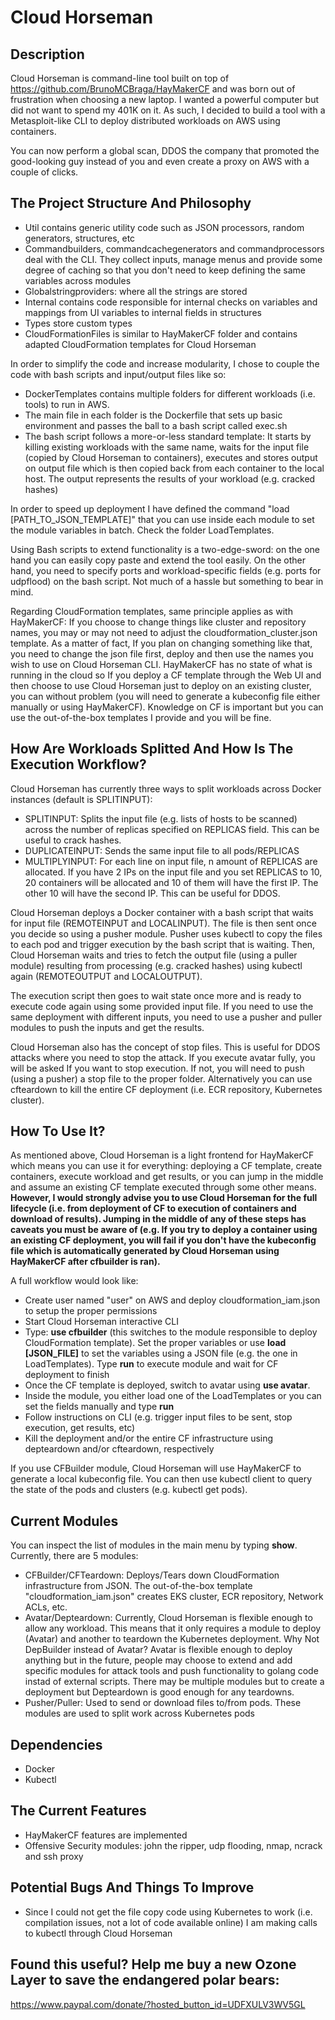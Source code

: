 # Cloud Horseman

## Description
Cloud Horseman is command-line tool built on top of https://github.com/BrunoMCBraga/HayMakerCF and was born out of frustration when choosing a new laptop. I wanted a powerful computer but did not want to spend my 401K on it. As such, I decided to build a tool with a Metasploit-like CLI to deploy distributed workloads on AWS using containers. 

You can now perform a global scan, DDOS the company that promoted the good-looking guy instead of you and even create a proxy on AWS with a couple of clicks.

## The Project Structure And Philosophy
- Util contains generic utility code such as JSON processors, random generators, structures, etc
- Commandbuilders, commandcachegenerators and commandprocessors deal with the CLI. They collect inputs, manage menus and provide some degree of caching so that you don't need to keep defining the same variables across modules
- Globalstringproviders: where all the strings are stored
- Internal contains code responsible for internal checks on variables and mappings from UI variables to internal fields in structures
- Types store custom types
- CloudFormationFiles is similar to HayMakerCF folder and contains adapted CloudFormation templates for Cloud Horseman

In order to simplify the code and increase modularity, I chose to couple the code with bash scripts and input/output files like so:
- DockerTemplates contains multiple folders for different workloads (i.e. tools) to run in AWS. 
- The main file in each folder is the Dockerfile that sets up basic environment and passes the ball to a bash script called exec.sh
- The bash script follows a more-or-less standard template: It starts by killing existing workloads with the same name, waits for the input file (copied by Cloud Horseman to containers), executes and stores output on output file which is then copied back from each container to the local host. The output represents the results of your workload (e.g. cracked hashes)

In order to speed up deployment I have defined the command "load [PATH_TO_JSON_TEMPLATE]" that you can use inside each module to set the module variables in batch. Check the folder LoadTemplates.

Using Bash scripts to extend functionality is a two-edge-sword: on the one hand you can easily copy paste and extend the tool easily. On the other hand, you need to specify ports and workload-specific fields (e.g. ports for udpflood) on the bash script. Not much of a hassle but something to bear in mind. 

Regarding CloudFormation templates, same principle applies as with HayMakerCF: If you choose to change things like cluster and repository names, you may or may not need to adjust the cloudformation_cluster.json template. As a matter of fact, If you plan on changing something like that, you need to change the json file first, deploy and then use the names you wish to use on Cloud Horseman CLI. HayMakerCF has no state of what is running in the cloud so If you deploy a CF template through the Web UI and then choose to use Cloud Horseman just to deploy on an existing cluster, you can without problem (you will need to generate a kubeconfig file either manually or using HayMakerCF). Knowledge on CF is important but you can use the out-of-the-box templates I provide and you will be fine. 

## How Are Workloads Splitted And How Is The Execution Workflow?
Cloud Horseman has currently three ways to split workloads across Docker instances (default is SPLITINPUT): 
- SPLITINPUT: Splits the input file (e.g. lists of hosts to be scanned) across the number of replicas specified on REPLICAS field. This can be useful to crack hashes.
- DUPLICATEINPUT: Sends the same input file to all pods/REPLICAS
- MULTIPLYINPUT: For each line on input file, n amount of REPLICAS are allocated. If you have 2 IPs on the input file and you set REPLICAS to 10, 20 containers will be allocated and 10 of them will have the first IP. The other 10 will have the second IP. This can be useful for DDOS. 

Cloud Horseman deploys a Docker container with a bash script that waits for input file (REMOTEINPUT and LOCALINPUT). The file is then sent once you decide so using a pusher module. Pusher uses kubectl to copy the files to each pod and trigger execution by the bash script that is waiting. Then, Cloud Horseman waits and tries to fetch the output file (using a puller module) resulting from processing (e.g. cracked hashes) using kubectl again (REMOTEOUTPUT and LOCALOUTPUT).

The execution script then goes to wait state once more and is ready to execute code again using some provided input file. If you need to use the same deployment with different inputs, you need to use a pusher and puller modules to push the inputs and get the results.

Cloud Horseman also has the concept of stop files. This is useful for DDOS attacks where you need to stop the attack. If you execute avatar fully, you will be asked If you want to stop execution. If not, you will need to push (using a pusher) a stop file to the proper folder. Alternatively you can use cfteardown to kill the entire CF deployment (i.e. ECR repository, Kubernetes cluster).


## How To Use It?
As mentioned above, Cloud Horseman is a light frontend for HayMakerCF which means you can use it for everything: deploying a CF template, create containers, execute workload and get results, or you can jump in the middle and assume an existing CF template executed through some other means. **However, I would strongly advise you to use Cloud Horseman for the full lifecycle (i.e. from deployment of CF to execution of containers and download of results). Jumping in the middle of any of these steps has caveats you must be aware of (e.g. If you try to deploy a container using an existing CF deployment, you will fail if you don't have the kubeconfig file which is automatically generated by Cloud Horseman using HayMakerCF after cfbuilder is ran).**  

A full workflow would look like:
- Create user named "user" on AWS and deploy cloudformation_iam.json to setup the proper permissions
- Start Cloud Horseman interactive CLI
- Type: **use cfbuilder** (this switches to the module responsible to deploy CloudFormation template). Set the proper variables or use **load [JSON_FILE]** to set the variables using a JSON file (e.g. the one in LoadTemplates). Type **run** to execute module and wait for CF deployment to finish
- Once the CF template is deployed, switch to avatar using **use avatar**.
- Inside the module, you either load one of the LoadTemplates or you can set the fields manually and type **run**
- Follow instructions on CLI (e.g. trigger input files to be sent, stop execution, get results, etc)
- Kill the deployment and/or the entire CF infrastructure using depteardown and/or cfteardown, respectively

If you use CFBuilder module, Cloud Horseman will use HayMakerCF to generate a local kubeconfig file. You can then use kubectl client to query the state of the pods and clusters (e.g. kubectl get pods).

## Current Modules
You can inspect the list of modules in the main menu by typing **show**. Currently, there are 5 modules:
- CFBuilder/CFTeardown: Deploys/Tears down CloudFormation infrastructure from JSON. The out-of-the-box template "cloudformation_iam.json" creates EKS cluster, ECR repository, Network ACLs, etc.
- Avatar/Depteardown: Currently, Cloud Horseman is flexible enough to allow any workload. This means that it only requires a module to deploy (Avatar) and another to teardown the Kubernetes deployment. Why Not DepBuilder instead of Avatar? Avatar is flexible enough to deploy anything but in the future, people may choose to extend and add specific modules for attack tools and push functionality to golang code instad of external scripts. There may be multiple modules but to create a deployment but Depteardown is good enough for any teardowns.
- Pusher/Puller: Used to send or download files to/from pods. These modules are used to split work across Kubernetes pods

## Dependencies
- Docker
- Kubectl

## The Current Features
- HayMakerCF features are implemented
- Offensive Security modules: john the ripper, udp flooding, nmap, ncrack and ssh proxy

## Potential Bugs And Things To Improve
- Since I could not get the file copy code using Kubernetes to work (i.e. compilation issues, not a lot of code available online) I am making calls to kubectl through Cloud Horseman

## Found this useful? Help me buy a new Ozone Layer to save the endangered polar bears:
https://www.paypal.com/donate/?hosted_button_id=UDFXULV3WV5GL
